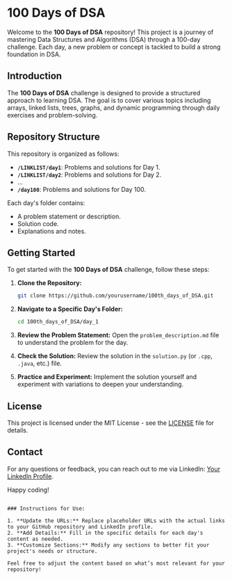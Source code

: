  
# 100 Days of DSA

Welcome to the **100 Days of DSA** repository! This project is a journey of mastering Data Structures and Algorithms (DSA) through a 100-day challenge. Each day, a new problem or concept is tackled to build a strong foundation in DSA.

## Introduction

The **100 Days of DSA** challenge is designed to provide a structured approach to learning DSA. The goal is to cover various topics including arrays, linked lists, trees, graphs, and dynamic programming through daily exercises and problem-solving.

## Repository Structure

This repository is organized as follows:

- **`/LINKLIST/day1`**: Problems and solutions for Day 1.
- **`/LINKLIST/day2`**: Problems and solutions for Day 2.
- ...
- **`/day100`**: Problems and solutions for Day 100.

Each day's folder contains:
- A problem statement or description.
- Solution code.
- Explanations and notes.

## Getting Started

To get started with the **100 Days of DSA** challenge, follow these steps:

1. **Clone the Repository:**
   ```bash
   git clone https://github.com/yourusername/100th_days_of_DSA.git
   ```

2. **Navigate to a Specific Day's Folder:**
   ```bash
   cd 100th_days_of_DSA/day_1
   ```

3. **Review the Problem Statement:**
   Open the `problem_description.md` file to understand the problem for the day.

4. **Check the Solution:**
   Review the solution in the `solution.py` (or `.cpp`, `.java`, etc.) file.

5. **Practice and Experiment:**
   Implement the solution yourself and experiment with variations to deepen your understanding.

## License

This project is licensed under the MIT License - see the [LICENSE](LICENSE) file for details.

## Contact

For any questions or feedback, you can reach out to me via LinkedIn: [Your LinkedIn Profile](https://www.linkedin.com/in/sagar-seth-333926287/).

Happy coding!

```

### Instructions for Use:

1. **Update the URLs:** Replace placeholder URLs with the actual links to your GitHub repository and LinkedIn profile.
2. **Add Details:** Fill in the specific details for each day's content as needed.
3. **Customize Sections:** Modify any sections to better fit your project's needs or structure.

Feel free to adjust the content based on what’s most relevant for your repository!
